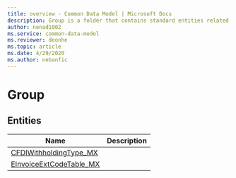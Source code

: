 ```yaml
---
title: overview - Common Data Model | Microsoft Docs
description: Group is a folder that contains standard entities related to the Common Data Model.
author: nenad1002
ms.service: common-data-model
ms.reviewer: deonhe
ms.topic: article
ms.date: 4/29/2020
ms.author: nebanfic
---
```


# Group


## Entities

|Name|Description|
|---|---|
|[CFDIWithholdingType_MX](CFDIWithholdingType_MX.md)||
|[EInvoiceExtCodeTable_MX](EInvoiceExtCodeTable_MX.md)||
